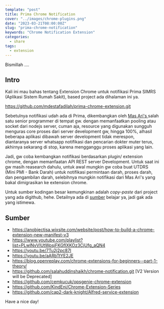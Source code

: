 ```yaml
---
template: "post"
title: Prima Chrome Notification
cover: "../images/chrome-plugins.png"
date: "2023-03-21T08:00:00Z"
slug: "prima-chrome-notification"
keywords: "Chrome Notification Extension"
categories:
  - share
tags:
  - extension
---
```


Bismillah ....

## Intro

Kali ini mau bahas tentang Extension Chrome untuk notifikasi Prima SIMRS (Aplikasi Sistem Rumah Sakit), based project ada dihalaman ini ya.

https://github.com/mdestafadilah/prima-chrome-extension.git

Sebetulnya notifikasi udah ada di Prima, dikembangkan oleh [Mas Ari's ](https://github.com/siaris) salah satu senior programmer di tempat gw. dengan memanfaatkan pooling atau socket dari nodejs server, cuman aja, resource yang digunakan sungguh menguras core proses dari server development gw, hingga 100%, alhasil beberapa aplikasi dibawah server development tidak merespon, diantaranya server whatsapp notifikasi dan pencarian dokter muter terus, akhirnya sekarang di stop, karena mengganggu proses aplikasi yang lain.

Jadi, gw coba kembangkan notifikasi berdasarkan plugin/ extension chrome, dengan memanfaatan API REST server Development. Untuk saat ini gw masih reasearch dahulu, untuk awal mungkin gw coba buat UTDRS (Mini PMI - Bank Darah) untuk notifikasi permintaan darah, proses darah, dan pengambilan darah, selebihnya mungkin notifikasi dari Mas Ari's yang bakal dimigrasikan ke extension chrome.

Untuk sumber kodingan besar kemungkinan adalah *copy-paste* dari project yang ada digithub, hehe. Detailnya ada di [sumber](#sumber) belajar ya, jadi gak ada yang istimewa.

## Sumber

- https://anobjectisa.wixsite.com/website/post/how-to-build-a-chrome-extension-new-manifest-v3
- https://www.youtube.com/playlist?list=PLwlNvVIUtWpsjFKGfIXKOz3CjUfg_aQN4
- https://youtu.be/7Tu2j2pc87I
- https://youtu.be/aARbTtYE2JE
- https://blog.openreplay.com/chrome-extensions-for-beginners--part-1-theory/
- https://github.com/salahuddinshaikh/chrome-notification.git [V2 Version will be Deprecated]
- https://github.com/cemkucuk/opsgenie-chrome-extension
- https://github.com/KindEni/Chrome-Extension-Series
- https://github.com/cap2-dark-knight/Alfred-service-extension

Have a nice day!